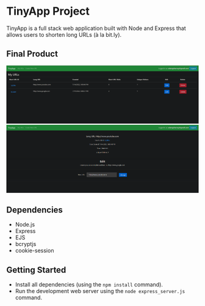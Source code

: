 # TinyApp Project

TinyApp is a full stack web application built with Node and Express that allows users to shorten long URLs (à la bit.ly).

## Final Product

!["URLs Page"](https://github.com/adamgrharvey/tinyapp/blob/main/docs/tinyapp1.png?raw=true)
!["Edit URL"](https://github.com/adamgrharvey/tinyapp/blob/main/docs/tinyapp2.png)

## Dependencies

- Node.js
- Express
- EJS
- bcryptjs
- cookie-session

## Getting Started

- Install all dependencies (using the `npm install` command).
- Run the development web server using the `node express_server.js` command.